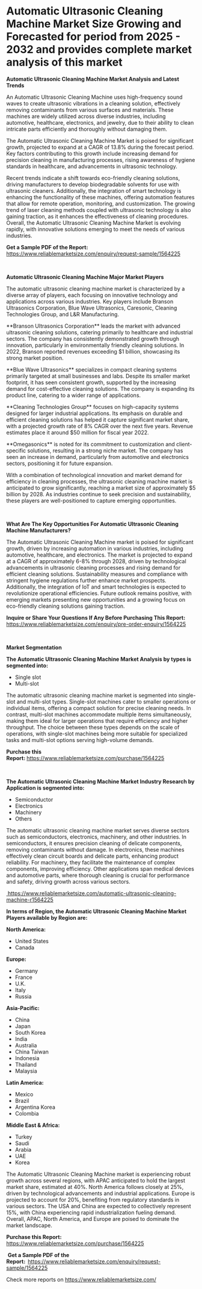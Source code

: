 <p><h1>Automatic Ultrasonic Cleaning Machine Market Size Growing and Forecasted for period from 2025 - 2032 and provides complete market analysis of this market</h1></p><p><strong>Automatic Ultrasonic Cleaning Machine Market Analysis and Latest Trends</strong></p>
<p><p>An Automatic Ultrasonic Cleaning Machine uses high-frequency sound waves to create ultrasonic vibrations in a cleaning solution, effectively removing contaminants from various surfaces and materials. These machines are widely utilized across diverse industries, including automotive, healthcare, electronics, and jewelry, due to their ability to clean intricate parts efficiently and thoroughly without damaging them.</p><p>The Automatic Ultrasonic Cleaning Machine Market is poised for significant growth, projected to expand at a CAGR of 13.8% during the forecast period. Key factors contributing to this growth include increasing demand for precision cleaning in manufacturing processes, rising awareness of hygiene standards in healthcare, and advancements in ultrasonic technology. </p><p>Recent trends indicate a shift towards eco-friendly cleaning solutions, driving manufacturers to develop biodegradable solvents for use with ultrasonic cleaners. Additionally, the integration of smart technology is enhancing the functionality of these machines, offering automation features that allow for remote operation, monitoring, and customization. The growing trend of laser cleaning methods coupled with ultrasonic technology is also gaining traction, as it enhances the effectiveness of cleaning procedures. Overall, the Automatic Ultrasonic Cleaning Machine Market is evolving rapidly, with innovative solutions emerging to meet the needs of various industries.</p></p>
<p><strong>Get a Sample PDF of the Report:&nbsp;</strong> <a href="https://www.reliablemarketsize.com/enquiry/request-sample/1564225?utm_campaign=2180&utm_medium=2&utm_source=Github&utm_content=ia&utm_term=16022025&utm_id=automatic-ultrasonic-cleaning-machine">https://www.reliablemarketsize.com/enquiry/request-sample/1564225</a></p>
<p>&nbsp;</p>
<p><strong>Automatic Ultrasonic Cleaning Machine Major Market Players</strong></p>
<p><p>The automatic ultrasonic cleaning machine market is characterized by a diverse array of players, each focusing on innovative technology and applications across various industries. Key players include Branson Ultrasonics Corporation, Blue Wave Ultrasonics, Caresonic, Cleaning Technologies Group, and L&R Manufacturing. </p><p>**Branson Ultrasonics Corporation** leads the market with advanced ultrasonic cleaning solutions, catering primarily to healthcare and industrial sectors. The company has consistently demonstrated growth through innovation, particularly in environmentally friendly cleaning solutions. In 2022, Branson reported revenues exceeding $1 billion, showcasing its strong market position.</p><p>**Blue Wave Ultrasonics** specializes in compact cleaning systems primarily targeted at small businesses and labs. Despite its smaller market footprint, it has seen consistent growth, supported by the increasing demand for cost-effective cleaning solutions. The company is expanding its product line, catering to a wider range of applications.</p><p>**Cleaning Technologies Group** focuses on high-capacity systems designed for larger industrial applications. Its emphasis on durable and efficient cleaning solutions has helped it capture significant market share, with a projected growth rate of 8% CAGR over the next five years. Revenue estimates place it around $50 million for fiscal year 2022.</p><p>**Omegasonics** is noted for its commitment to customization and client-specific solutions, resulting in a strong niche market. The company has seen an increase in demand, particularly from automotive and electronics sectors, positioning it for future expansion.</p><p>With a combination of technological innovation and market demand for efficiency in cleaning processes, the ultrasonic cleaning machine market is anticipated to grow significantly, reaching a market size of approximately $5 billion by 2028. As industries continue to seek precision and sustainability, these players are well-positioned to capture emerging opportunities.</p></p>
<p>&nbsp;</p>
<p><strong>What Are The Key Opportunities For Automatic Ultrasonic Cleaning Machine Manufacturers?</strong></p>
<p><p>The Automatic Ultrasonic Cleaning Machine market is poised for significant growth, driven by increasing automation in various industries, including automotive, healthcare, and electronics. The market is projected to expand at a CAGR of approximately 6-8% through 2028, driven by technological advancements in ultrasonic cleaning processes and rising demand for efficient cleaning solutions. Sustainability measures and compliance with stringent hygiene regulations further enhance market prospects. Additionally, the integration of IoT and smart technologies is expected to revolutionize operational efficiencies. Future outlook remains positive, with emerging markets presenting new opportunities and a growing focus on eco-friendly cleaning solutions gaining traction.</p></p>
<p><strong>Inquire or Share Your Questions If Any Before Purchasing This Report:</strong> <a href="https://www.reliablemarketsize.com/enquiry/pre-order-enquiry/1564225?utm_campaign=2180&utm_medium=2&utm_source=Github&utm_content=ia&utm_term=16022025&utm_id=automatic-ultrasonic-cleaning-machine">https://www.reliablemarketsize.com/enquiry/pre-order-enquiry/1564225</a></p>
<p>&nbsp;</p>
<p><strong>Market Segmentation</strong></p>
<p><strong>The Automatic Ultrasonic Cleaning Machine Market Analysis by types is segmented into:</strong></p>
<p><ul><li>Single slot</li><li>Multi-slot</li></ul></p>
<p><p>The automatic ultrasonic cleaning machine market is segmented into single-slot and multi-slot types. Single-slot machines cater to smaller operations or individual items, offering a compact solution for precise cleaning needs. In contrast, multi-slot machines accommodate multiple items simultaneously, making them ideal for larger operations that require efficiency and higher throughput. The choice between these types depends on the scale of operations, with single-slot machines being more suitable for specialized tasks and multi-slot options serving high-volume demands.</p></p>
<p><strong>Purchase this Report:&nbsp;</strong><a href="https://www.reliablemarketsize.com/purchase/1564225?utm_campaign=2180&utm_medium=2&utm_source=Github&utm_content=ia&utm_term=16022025&utm_id=automatic-ultrasonic-cleaning-machine">https://www.reliablemarketsize.com/purchase/1564225</a></p>
<p>&nbsp;</p>
<p><strong>The Automatic Ultrasonic Cleaning Machine Market Industry Research by Application is segmented into:</strong></p>
<p><ul><li>Semiconductor</li><li>Electronics</li><li>Machinery</li><li>Others</li></ul></p>
<p><p>The automatic ultrasonic cleaning machine market serves diverse sectors such as semiconductors, electronics, machinery, and other industries. In semiconductors, it ensures precision cleaning of delicate components, removing contaminants without damage. In electronics, these machines effectively clean circuit boards and delicate parts, enhancing product reliability. For machinery, they facilitate the maintenance of complex components, improving efficiency. Other applications span medical devices and automotive parts, where thorough cleaning is crucial for performance and safety, driving growth across various sectors.</p></p>
<p><a href="https://www.reliablemarketsize.com/automatic-ultrasonic-cleaning-machine-r1564225?utm_campaign=2180&utm_medium=2&utm_source=Github&utm_content=ia&utm_term=16022025&utm_id=automatic-ultrasonic-cleaning-machine">&nbsp;https://www.reliablemarketsize.com/automatic-ultrasonic-cleaning-machine-r1564225</a></p>
<p><strong>In terms of Region, the Automatic Ultrasonic Cleaning Machine Market Players available by Region are:</strong></p>
<p>
    <p> <strong> North America: </strong>
        <ul>
            <li>United States</li>
            <li>Canada</li>
        </ul>
        </p> 
    <p> <strong> Europe: </strong>
        <ul>
            <li>Germany</li>
            <li>France</li>
            <li>U.K.</li>
            <li>Italy</li>
            <li>Russia</li>
        </ul>
        </p> 
    <p> <strong> Asia-Pacific: </strong>
        <ul>
            <li>China</li>
            <li>Japan</li>
            <li>South Korea</li>
            <li>India</li>
            <li>Australia</li>
            <li>China Taiwan</li>
            <li>Indonesia</li>
            <li>Thailand</li>
            <li>Malaysia</li>
        </ul>
        </p> 
    <p> <strong> Latin America: </strong>
        <ul>
            <li>Mexico</li>
            <li>Brazil</li>
            <li>Argentina Korea</li>
            <li>Colombia</li>
        </ul>
        </p> 
    <p> <strong> Middle East & Africa: </strong>
        <ul>
            <li>Turkey</li>
            <li>Saudi</li>
            <li>Arabia</li>
            <li>UAE</li>
            <li>Korea</li>
        </ul>
    </p>
    </p>
<p><p>The Automatic Ultrasonic Cleaning Machine market is experiencing robust growth across several regions, with APAC anticipated to hold the largest market share, estimated at 40%. North America follows closely at 25%, driven by technological advancements and industrial applications. Europe is projected to account for 20%, benefiting from regulatory standards in various sectors. The USA and China are expected to collectively represent 15%, with China experiencing rapid industrialization fueling demand. Overall, APAC, North America, and Europe are poised to dominate the market landscape.</p></p>
<p><strong>Purchase this Report: </strong><a href="https://www.reliablemarketsize.com/purchase/1564225?utm_campaign=2180&utm_medium=2&utm_source=Github&utm_content=ia&utm_term=16022025&utm_id=automatic-ultrasonic-cleaning-machine">https://www.reliablemarketsize.com/purchase/1564225</a></p>
<p>&nbsp;<strong>Get a Sample PDF of the Report:&nbsp;&nbsp;</strong><a href="https://www.reliablemarketsize.com/enquiry/request-sample/1564225?utm_campaign=2180&utm_medium=2&utm_source=Github&utm_content=ia&utm_term=16022025&utm_id=automatic-ultrasonic-cleaning-machine">https://www.reliablemarketsize.com/enquiry/request-sample/1564225</a></p>
<p><strong></strong></p>
<p>Check more reports on <a href="https://www.reliablemarketsize.com/?utm_campaign=2180&utm_medium=2&utm_source=Github&utm_content=ia&utm_term=16022025&utm_id=automatic-ultrasonic-cleaning-machine">https://www.reliablemarketsize.com/</a></p>